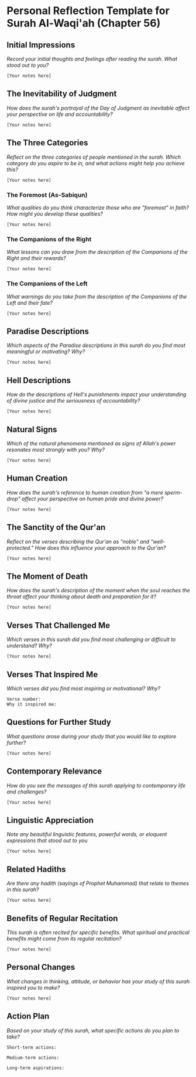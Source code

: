 # Personal Reflection Template for Surah Al-Waqi'ah (Chapter 56)

## Initial Impressions
*Record your initial thoughts and feelings after reading the surah. What stood out to you?*

```
[Your notes here]
```

## The Inevitability of Judgment
*How does the surah's portrayal of the Day of Judgment as inevitable affect your perspective on life and accountability?*

```
[Your notes here]
```

## The Three Categories
*Reflect on the three categories of people mentioned in the surah. Which category do you aspire to be in, and what actions might help you achieve this?*

```
[Your notes here]
```

### The Foremost (As-Sabiqun)
*What qualities do you think characterize those who are "foremost" in faith? How might you develop these qualities?*

```
[Your notes here]
```

### The Companions of the Right
*What lessons can you draw from the description of the Companions of the Right and their rewards?*

```
[Your notes here]
```

### The Companions of the Left
*What warnings do you take from the description of the Companions of the Left and their fate?*

```
[Your notes here]
```

## Paradise Descriptions
*Which aspects of the Paradise descriptions in this surah do you find most meaningful or motivating? Why?*

```
[Your notes here]
```

## Hell Descriptions
*How do the descriptions of Hell's punishments impact your understanding of divine justice and the seriousness of accountability?*

```
[Your notes here]
```

## Natural Signs
*Which of the natural phenomena mentioned as signs of Allah's power resonates most strongly with you? Why?*

```
[Your notes here]
```

## Human Creation
*How does the surah's reference to human creation from "a mere sperm-drop" affect your perspective on human pride and divine power?*

```
[Your notes here]
```

## The Sanctity of the Qur'an
*Reflect on the verses describing the Qur'an as "noble" and "well-protected." How does this influence your approach to the Qur'an?*

```
[Your notes here]
```

## The Moment of Death
*How does the surah's description of the moment when the soul reaches the throat affect your thinking about death and preparation for it?*

```
[Your notes here]
```

## Verses That Challenged Me
*Which verses in this surah did you find most challenging or difficult to understand? Why?*

```
[Your notes here]
```

## Verses That Inspired Me
*Which verses did you find most inspiring or motivational? Why?*

```
Verse number:
Why it inspired me:
```

## Questions for Further Study
*What questions arose during your study that you would like to explore further?*

```
[Your notes here]
```

## Contemporary Relevance
*How do you see the messages of this surah applying to contemporary life and challenges?*

```
[Your notes here]
```

## Linguistic Appreciation
*Note any beautiful linguistic features, powerful words, or eloquent expressions that stood out to you*

```
[Your notes here]
```

## Related Hadiths
*Are there any hadith (sayings of Prophet Muhammad) that relate to themes in this surah?*

```
[Your notes here]
```

## Benefits of Regular Recitation
*This surah is often recited for specific benefits. What spiritual and practical benefits might come from its regular recitation?*

```
[Your notes here]
```

## Personal Changes
*What changes in thinking, attitude, or behavior has your study of this surah inspired you to make?*

```
[Your notes here]
```

## Action Plan
*Based on your study of this surah, what specific actions do you plan to take?*

```
Short-term actions:

Medium-term actions:

Long-term aspirations:
```